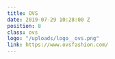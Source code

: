 ```yaml
---
title: OVS
date: 2019-07-29 10:28:00 Z
position: 8
class: ovs
logo: "/uploads/logo__ovs.png"
link: https://www.ovsfashion.com/
---
```


